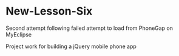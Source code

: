 # New-Lesson-Six
Second attempt following failed attempt to load from PhoneGap on MyEclipse

Project work for building a jQuery mobile phone app
